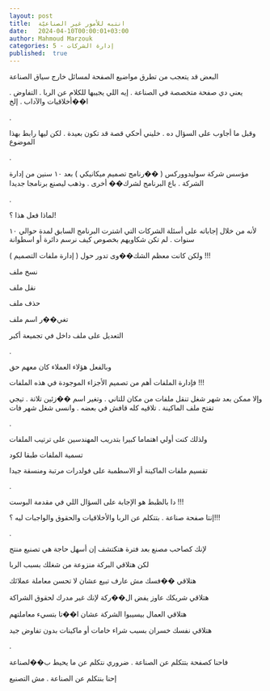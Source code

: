 ```yaml
---
layout: post
title:  انتبه للأمور غير الصناعيّة
date:   2024-04-10T00:00:01+03:00
author: Mahmoud Marzouk
categories: 5 - إدارة الشركات
published:  true
---
```

البعض قد يتعجب من تطرق مواضيع الصفحة لمسائل خارج سياق
الصناعة

يعني دي صفحة متخصصة في الصناعة . إيه اللي يجيبها للكلام عن الربا .
التفاوض . ا��أخلاقيات والآداب . إلخ

.

وقبل ما أجاوب على السؤال ده . خليني أحكي قصة قد تكون بعيدة . لكن ليها
رابط بهذا الموضوع

.

مؤسس شركة سوليدووركس ( ��رنامج تصميم ميكانيكي ) بعد ١٠ سنين من إدارة
الشركة . باع البرنامج لشرك�� أخرى . وذهب ليصنع برنامجا جديدا

.

لماذا فعل هذا ؟!

لأنه من خلال إجاباته على أسئلة الشركات التي اشترت البرنامج السابق لمدة
حوالي ١٠ سنوات . لم تكن شكاويهم بخصوص كيف نرسم دائرة أو
اسطوانة

ولكن كانت معظم الشك��وى تدور حول ( إدارة ملفات التصميم ) !!!

نسخ ملف

نقل ملف

حذف ملف

تغي��ر اسم ملف

التعديل على ملف داخل في تجميعة أكبر

.

وبالفعل هؤلاء العملاء كان معهم حق

فإدارة الملفات أهم من تصميم الأجزاء الموجودة في هذه الملفات
!!!

وإلا ممكن بعد شهر شغل تنقل ملفات من مكان للتاني . وتغير اسم ��زئين تلاتة
. تيجي تفتح ملف الماكينة . تلاقيه كله قافش في بعضه . وانسى شغل شهر
فات

.

ولذلك كنت أولي اهتماما كبيرا بتدريب المهندسين على ترتيب
الملفات

تسمية الملفات طبقا لكود

تقسيم ملفات الماكينة أو الاسطمبة على فولدرات مرتبة ومنسقة
جيدا

.

دا بالظبط هو الإجابة على السؤال اللي في مقدمة البوست !!!

إنتا صفحة صناعة . بتتكلم عن الربا والأخلاقيات والحقوق والواجبات ليه
؟!!!

.

لإنك كصاحب مصنع بعد فترة هتكتشف إن أسهل حاجة هي تصنيع منتج

لكن هتلاقي البركة منزوعة من شغلك بسبب الربا

هتلاقي ��فسك مش عارف تبيع عشان لا تحسن معاملة عملائك

هتلاقي شريكك عاوز يفض ال��ركة لإنك غير مدرك لحقوق الشراكة

هتلاقي العمال بيسيبوا الشركة عشان ا��تا بتسيء معاملتهم

هتلاقي نفسك خسران بسبب شراء خامات أو ماكينات بدون تفاوض جيد

.

فاحنا كصفحة بتتكلم عن الصناعة . ضروري نتكلم عن ما يحيط
ب��لصناعة

إحنا بنتكلم عن الصناعة . مش التصنيع
